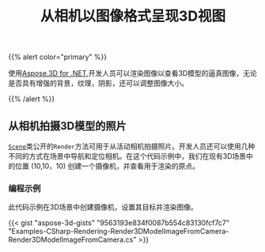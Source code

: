 ﻿---
title: 从相机以图像格式呈现3D视图
type: docs
weight: 50
url: /zh/net/render-3d-view-in-image-format-from-camera/
description: 使用Aspose.3D for .NET，开发人员可以渲染图像以查看具有或不具有增强背景，纹理，阴影的3D模型的逼真图像，并且还可以调整图像大小。
---
{{% alert color="primary" %}}

使用[Aspose.3D for .NET](https://products.aspose.com/3d/net/),开发人员可以渲染图像以查看3D模型的逼真图像，无论是否具有增强的背景，纹理，阴影，还可以调整图像大小。

{{% /alert %}}
## **从相机拍摄3D模型的照片**
[`Scene`](https://reference.aspose.com/3d/net/aspose.threed/scene)类公开的`Render`方法可用于从活动相机拍摄照片。开发人员还可以使用几种不同的方式在场景中导航和定位相机。在这个代码示例中，我们在现有3D场景中的位置 (10,10，10) 创建一个摄像机，并查看用于渲染的原点。
### **编程示例**
此代码示例在3D场景中创建摄像机，设置其目标并渲染图像。

{{< gist "aspose-3d-gists" "9563193e834f0087b554c83130fcf7c7" "Examples-CSharp-Rendering-Render3DModelImageFromCamera-Render3DModelImageFromCamera.cs" >}}
